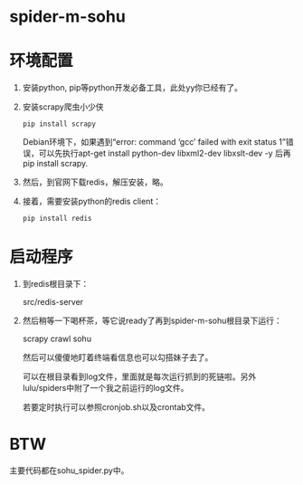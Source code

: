 spider-m-sohu
=============

环境配置
============

1. 安装python, pip等python开发必备工具，此处yy你已经有了。

2. 安装scrapy爬虫小少侠

	`pip install scrapy`

   Debian环境下，如果遇到“error: command ‘gcc’ failed with exit status 1”错误，可以先执行apt-get install python-dev libxml2-dev libxslt-dev -y 后再pip install scrapy.

3. 然后，到官网下载redis，解压安装，略。

4. 接着，需要安装python的redis client：

	`pip install redis`

启动程序
==========

1. 到redis根目录下：

	src/redis-server

2. 然后稍等一下喝杯茶，等它说ready了再到spider-m-sohu根目录下运行：

	scrapy crawl sohu

   然后可以傻傻地盯着终端看信息也可以勾搭妹子去了。

   可以在根目录看到log文件，里面就是每次运行抓到的死链啦。另外lulu/spiders中附了一个我之前运行的log文件。

   若要定时执行可以参照cronjob.sh以及crontab文件。
   
BTW
==========

主要代码都在sohu_spider.py中。
